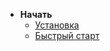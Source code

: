 * **Начать**
  * [Установка](ru/get-started/installation)
  * [Быстрый старт](ru/get-started/quick-start)
